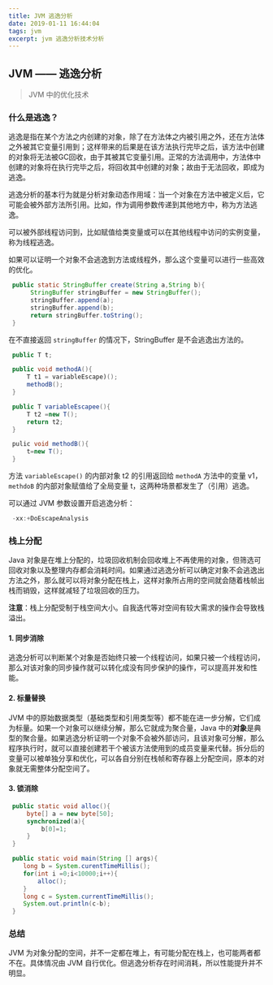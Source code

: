 ```yaml
---
title: JVM 逃逸分析
date: 2019-01-11 16:44:04
tags: jvm
excerpt: jvm 逃逸分析技术分析
---
```


## JVM —— 逃逸分析

> JVM 中的优化技术

### 什么是逃逸？

逃逸是指在某个方法之内创建的对象，除了在方法体之内被引用之外，还在方法体之外被其它变量引用到；这样带来的后果是在该方法执行完毕之后，该方法中创建的对象将无法被GC回收，由于其被其它变量引用。正常的方法调用中，方法体中创建的对象将在执行完毕之后，将回收其中创建的对象；故由于无法回收，即成为逃逸。

逃逸分析的基本行为就是分析对象动态作用域：当一个对象在方法中被定义后，它可能会被外部方法所引用。比如，作为调用参数传递到其他地方中，称为方法逃逸。

可以被外部线程访问到，比如赋值给类变量或可以在其他线程中访问的实例变量，称为线程逃逸。

如果可以证明一个对象不会逃逸到方法或线程外，那么这个变量可以进行一些高效的优化。

``` Java
 public static StringBuffer create(String a,String b){
      StringBuffer stringBuffer = new StringBuffer();
      stringBuffer.append(a);
      stringBuffer.append(b);
      return stringBuffer.toString();
 }
```

在不直接返回 `stringBuffer` 的情况下，StringBuffer 是不会逃逸出方法的。

``` Java
 public T t;

 public void methodA(){
     T t1 = variableEscape)();
     methodB();
 }

 public T variableEscapee(){
     T t2 =new T();
     return t2;
 }

 pulic void methodB(){
     t=new T();
 }
```

方法 `variableEscape()` 的内部对象 t2 的引用返回给 `methodA` 方法中的变量 v1，`methdoB` 的内部对象赋值给了全局变量 t，这两种场景都发生了（引用）逃逸。

可以通过 JVM 参数设置开启逃逸分析：

``` Java
 -xx:+DoEscapeAnalysis
```

### 栈上分配

Java 对象是在堆上分配的，垃圾回收机制会回收堆上不再使用的对象，但筛选可回收对象以及整理内存都会消耗时间。如果通过逃逸分析可以确定对象不会逃逸出方法之外，那么就可以将对象分配在栈上，这样对象所占用的空间就会随着栈帧出栈而销毁，这样就减轻了垃圾回收的压力。

**注意**：栈上分配受制于栈空间大小。自我迭代等对空间有较大需求的操作会导致栈溢出。

#### 1. 同步消除

逃逸分析可以判断某个对象是否始终只被一个线程访问，如果只被一个线程访问，那么对该对象的同步操作就可以转化成没有同步保护的操作，可以提高并发和性能。

#### 2. 标量替换

JVM 中的原始数据类型（基础类型和引用类型等）都不能在进一步分解，它们成为标量。如果一个对象可以继续分解，那么它就成为聚合量，Java 中的**对象**是典型的聚合量。如果逃逸分析证明一个对象不会被外部访问，且该对象可分解，那么程序执行时，就可以直接创建若干个被该方法使用到的成员变量来代替。拆分后的变量可以被单独分享和优化，可以各自分别在栈帧和寄存器上分配空间，原本的对象就无需整体分配空间了。

#### 3. 锁消除

``` Java
 public static void alloc(){
     byte[] a = new byte[50];
     synchronized(a){
         b[0]=1;
     }
 }

 public static void main(String [] args){
    long b = System.curentTimeMillis();
    for(int i =0;i<10000;i++){
        alloc();
    }
    long c = System.currentTimeMillis();
    System.out.println(c-b);
 }
```

### **总结**

JVM 为对象分配的空间，并不一定都在堆上，有可能分配在栈上，也可能两者都不在。具体情况由 JVM 自行优化。但逃逸分析存在时间消耗，所以性能提升并不明显。
